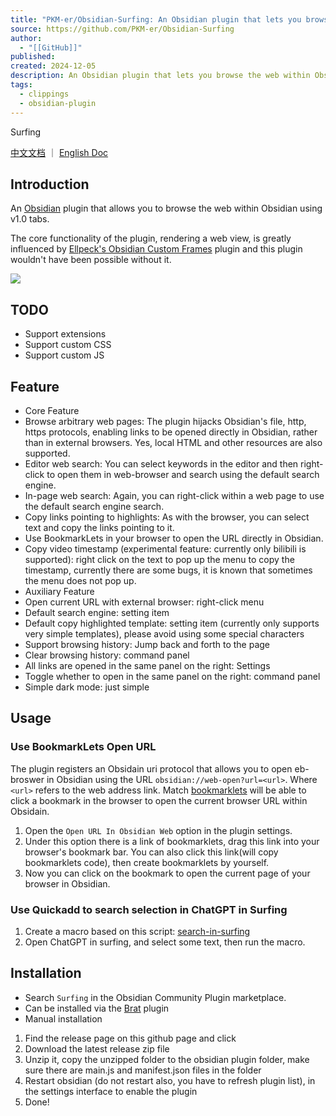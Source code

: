 ```yaml
---
title: "PKM-er/Obsidian-Surfing: An Obsidian plugin that lets you browse the web within Obsidian."
source: https://github.com/PKM-er/Obsidian-Surfing
author:
  - "[[GitHub]]"
published: 
created: 2024-12-05
description: An Obsidian plugin that lets you browse the web within Obsidian. - PKM-er/Obsidian-Surfing
tags:
  - clippings
  - obsidian-plugin
---
```

 Surfing

[中文文档](https://github.com/PKM-er/Obsidian-Surfing/blob/main/README-ZH.md) ｜ [English Doc](https://github.com/PKM-er/Obsidian-Surfing/blob/main/README.md)

## Introduction

An [Obsidian](https://obsidian.md/) plugin that allows you to browse the web within Obsidian using v1.0 tabs.

The core functionality of the plugin, rendering a web view, is greatly influenced by [Ellpeck's Obsidian Custom Frames](https://github.com/Ellpeck/ObsidianCustomFrames) plugin and this plugin wouldn't have been possible without it.

[![](https://github.com/PKM-er/Obsidian-Surfing/raw/main/assets/obsidian-web-browser.png)](https://github.com/PKM-er/Obsidian-Surfing/blob/main/assets/obsidian-web-browser.png)

## TODO

- Support extensions
- Support custom CSS
- Support custom JS

## Feature

- Core Feature
- Browse arbitrary web pages: The plugin hijacks Obsidian's file, http, https protocols, enabling links to be opened directly in Obsidian, rather than in external browsers. Yes, local HTML and other resources are also supported.
- Editor web search: You can select keywords in the editor and then right-click to open them in web-browser and search using the default search engine.
- In-page web search: Again, you can right-click within a web page to use the default search engine search.
- Copy links pointing to highlights: As with the browser, you can select text and copy the links pointing to it.
- Use BookmarkLets in your browser to open the URL directly in Obsidian.
- Copy video timestamp (experimental feature: currently only bilibili is supported): right click on the text to pop up the menu to copy the timestamp, currently there are some bugs, it is known that sometimes the menu does not pop up.
- Auxiliary Feature
- Open current URL with external browser: right-click menu
- Default search engine: setting item
- Default copy highlighted template: setting item (currently only supports very simple templates), please avoid using some special characters
- Support browsing history: Jump back and forth to the page
- Clear browsing history: command panel
- All links are opened in the same panel on the right: Settings
- Toggle whether to open in the same panel on the right: command panel
- Simple dark mode: just simple

## Usage

### Use BookmarkLets Open URL

The plugin registers an Obsidain uri protocol that allows you to open eb-broswer in Obsidian using the URL `obsidian://web-open?url=<url>`. Where `<url>` refers to the web address link. Match [bookmarklets](https://en.wikipedia.org/wiki/Bookmarklet) will be able to click a bookmark in the browser to open the current browser URL within Obsidain.

1. Open the `Open URL In Obsidian Web` option in the plugin settings.
2. Under this option there is a link of bookmarklets, drag this link into your browser's bookmark bar. You can also click this link(will copy bookmarklets code), then create bookmarklets by yourself.
3. Now you can click on the bookmark to open the current page of your browser in Obsidian.

### Use Quickadd to search selection in ChatGPT in Surfing

1. Create a macro based on this script: [search-in-surfing](https://gist.github.com/Quorafind/c70c6c698feeed66465d59efc39e4e1c)
2. Open ChatGPT in surfing, and select some text, then run the macro.

## Installation

- Search `Surfing` in the Obsidian Community Plugin marketplace.
- Can be installed via the [Brat](https://github.com/TfTHacker/obsidian42-brat) plugin
- Manual installation

1. Find the release page on this github page and click
2. Download the latest release zip file
3. Unzip it, copy the unzipped folder to the obsidian plugin folder, make sure there are main.js and manifest.json files in the folder
4. Restart obsidian (do not restart also, you have to refresh plugin list), in the settings interface to enable the plugin
5. Done!
